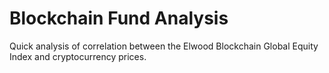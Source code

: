 # Blockchain Fund Analysis
Quick analysis of correlation between the Elwood Blockchain Global Equity Index and cryptocurrency prices.
